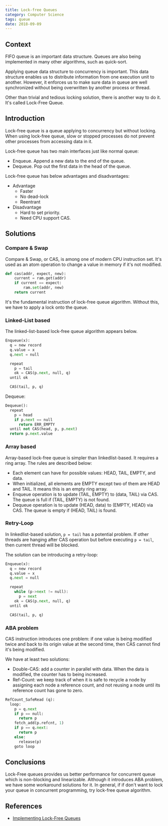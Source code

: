 ```yaml
---
title: Lock-free Queues
category: Computer Science
tags: queue
date: 2018-09-09
---
```


## Context

FIFO queue is an important data structure. Queues are also being implemented in many other algorithms, such as quick-sort.

Applying queue data structure to concurrency is important. This data structure enables us to distribute information from one execution unit to another. However, it enforces us to make sure data in queue are well synchronized without being overwritten by another process or thread.

Other than trivial and tedious locking solution, there is another way to do it. It's called Lock-Free Queue.

## Introduction

Lock-free queue is a queue applying to concurrency but without locking. When using lock-free queue, slow or stopped processes do not prevent other processes from accessing data in it.

Lock-free queue has two main interfaces just like normal queue:

* Enqueue. Append a new data to the end of the queue.
* Dequeue. Pop out the first data in the head of the queue.

Lock-free queue has below advantages and disadvantages:

* Advantage
    * Faster
    * No dead-lock
    * Reentrant
* Disadvantage
    * Hard to set priority.
    * Need CPU support CAS.

## Solutions

### Compare & Swap

Compare & Swap, or CAS, is among one of modern CPU instruction set. It's used as an atom operation to change a value in memory if it's not modified.

```python
def cas(addr, expect, new):
    current = ram.get(addr)
    if current == expect:
        ram.set(addr, new)
    return current
```

It's the fundamental instruction of lock-free queue algorithm. Without this, we have to apply a lock onto the queue.

### Linked-List based

The linked-list-based lock-free queue algorithm appears below.

```python
Enqueue(x):
  q = new record
  q.value = x
  q.next = null

  repeat
    p = tail
    ok = CAS(p.next, null, q)
  until ok

  CAS(tail, p, q)    
```

Dequeue:

```python
Dequeue():
  repeat
    p = head
    if p.next == null
      return ERR_EMPTY
  until not CAS(head, p, p.next)
  return p.next.value
```

### Array based

Array-based lock-free queue is simpler than linkedlist-based. It requires a ring array. The rules are described below:

* Each element can have for possible values: HEAD, TAIL, EMPTY, and data.
* When initialized, all elements are EMPTY except two of them are HEAD and TAIL. It means this is an empty ring array.
* Enqueue operation is to update (TAIL, EMPTY) to (data, TAIL) via CAS. The queue is full if (TAIL, EMPTY) is not found.
* Dequeue operation is to update (HEAD, data) to (EMPTY, HEAD) via CAS. The queue is empty if (HEAD, TAIL) is found.

### Retry-Loop

In linkedlist-based solution, `p = tail` has a potential problem. If other threads are hanging after CAS operation but before executing `p = tail`, then current thread will be blocked.

The solution can be introducing a retry-loop:

```python
Enqueue(x):
  q = new record
  q.value = x
  q.next = null

  repeat
    while (p->next != null):
      p = next
    ok = CAS(p.next, null, q)
  until ok

  CAS(tail, p, q)   
```

### ABA problem

CAS instruction introduces one problem: if one value is being modified twice and back to its origin value at the second time, then CAS cannot find it's being modified.

We have at least two solutions:

* Double-CAS: add a counter in parallel with data. When the data is modified, the counter has to being increased.
* Ref-Count: we keep track of when it is safe to recycle a node by assigning each node a reference count, and not reusing a node until its reference count has gone to zero.

```python
RefCount_SafeRead (q):
  loop:
    p = q.next
    if p == null:
      return p
    fetch_add(p.refcnt, 1)
    if p == q.next:
      return p
    else:
      release(p)
    goto loop
```

## Conclusions

Lock-Free queues provides us better performance for concurrent queue which is non-blocking and linearizable. Although it introduces ABA problem, we have some workaround solutions for it. In general, if if don't want to lock your queue in concurrent programming, try lock-free queue algorithm.

## References

* [Implementing Lock-Free Queues](http://citeseerx.ist.psu.edu/viewdoc/download?doi=10.1.1.53.8674&rep=rep1&type=pdf)

